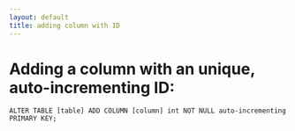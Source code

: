 ```yaml
---
layout: default
title: adding column with ID
---
```


# Adding a column with an unique, auto-incrementing ID:

`ALTER TABLE [table]
ADD COLUMN [column] int NOT NULL auto-incrementing
PRIMARY KEY;`
